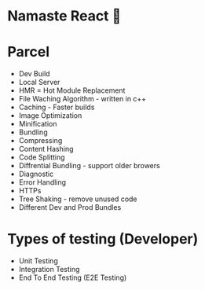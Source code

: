# Namaste React 🚀

# Parcel

- Dev Build
- Local Server
- HMR = Hot Module Replacement
- File Waching Algorithm - written in c++
- Caching - Faster builds
- Image Optimization
- Minification
- Bundling
- Compressing
- Content Hashing
- Code Splitting
- Diffrential Bundling - support older browers
- Diagnostic
- Error Handling
- HTTPs
- Tree Shaking - remove unused code
- Different Dev and Prod Bundles

# Types of testing (Developer)

- Unit Testing
- Integration Testing
- End To End Testing (E2E Testing)
